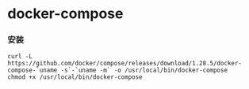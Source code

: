 # docker-compose

### 安装

```text
curl -L https://github.com/docker/compose/releases/download/1.28.5/docker-compose-`uname -s`-`uname -m` -o /usr/local/bin/docker-compose
chmod +x /usr/local/bin/docker-compose
```



